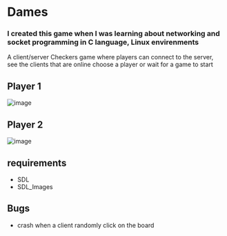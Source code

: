 # Dames
### I created this game when I was learning about networking and socket programming in C language, Linux envirenments

A client/server Checkers game where players can connect to the server,<br/> see the clients that are online choose a player or wait for a game to start <br/>

## Player 1 <br/>
![image](https://user-images.githubusercontent.com/48772931/155101372-2e3d2a2f-b5bd-46ad-ac1e-da2109d9660d.png)

## Player 2 <br/>
![image](https://user-images.githubusercontent.com/48772931/155101763-33c16c3d-1923-4848-a681-c37a7c9eea41.png)

## requirements
* SDL
* SDL_Images
## Bugs
* crash when a client randomly click on the board
